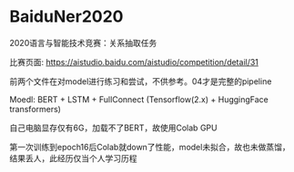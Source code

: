 # BaiduNer2020
2020语言与智能技术竞赛：关系抽取任务

比赛页面: https://aistudio.baidu.com/aistudio/competition/detail/31

前两个文件在对model进行练习和尝试，不供参考。04才是完整的pipeline

Moedl: BERT + LSTM + FullConnect (Tensorflow(2.x) + HuggingFace transformers) 

自己电脑显存仅有6G，加载不了BERT，故使用Colab GPU

第一次训练到epoch16后Colab就down了性能，model未拟合，故也未做蒸馏，结果丢人，此经历仅当个人学习历程
